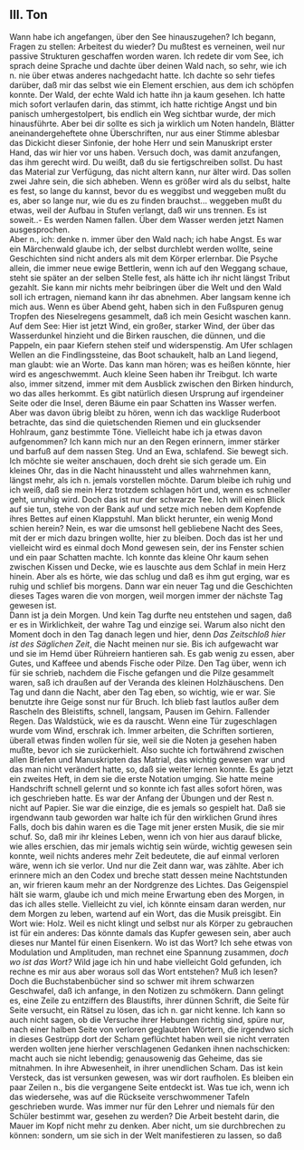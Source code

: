 ## III. Ton
Wann habe ich angefangen, über den See hinauszugehen? Ich begann, Fragen zu stellen: Arbeitest du wieder? Du mußtest es verneinen, weil nur passive Strukturen geschaffen worden waren. Ich redete dir vom See, ich sprach deine Sprache und dachte über deinen Wald nach, so sehr, wie ich n. nie über etwas anderes nachgedacht hatte. Ich dachte so sehr tiefes darüber, daß mir das selbst wie ein Element erschien, aus dem ich schöpfen konnte. Der Wald, der echte Wald ich hatte ihn ja kaum gesehen. Ich hatte mich sofort verlaufen darin, das stimmt, ich hatte richtige Angst und bin panisch umhergestolpert, bis endlich ein Weg sichtbar wurde, der mich hinausführte. Aber bei dir sollte es sich ja wirklich um Noten handeln, Blätter aneinandergeheftete ohne Überschriften, nur aus einer Stimme ablesbar das Dickicht dieser Sinfonie, der hohe Herr und sein Manuskript erster Hand, das wir hier vor uns haben. Versuch doch, was damit anzufangen, das ihm gerecht wird. Du weißt, daß du sie fertigschreiben sollst. Du hast das Material zur Verfügung, das nicht altern kann, nur älter wird. Das sollen zwei Jahre sein, die sich abheben. Wenn es größer wird als du selbst, halte es fest, so lange du kannst, bevor du es weggibst und weggeben mußt du es, aber so lange nur, wie du es zu finden brauchst... weggeben mußt du etwas, weil der Aufbau in Stufen verlangt, daß wir uns trennen. Es ist soweit..- Es werden Namen fallen. Über dem Wasser werden jetzt Namen ausgesprochen.   
Aber n., ich: denke n. immer über den Wald nach; ich habe Angst. Es war ein Märchenwald glaube ich, der selbst durchlebt werden wollte, seine Geschichten sind nicht anders als mit dem Körper erlernbar. Die Psyche allein, die immer neue ewige Bettlerin, wenn ich auf den Weggang schaue, steht sie später an der selben Stelle fest, als hätte ich ihr nicht längst Tribut gezahlt. Sie kann mir nichts mehr beibringen über die Welt und den Wald soll ich ertragen, niemand kann ihr das abnehmen. Aber langsam kenne ich mich aus. Wenn es über Abend geht, haben sich in den Fußspuren genug Tropfen des Nieselregens gesammelt, daß ich mein Gesicht waschen kann. Auf dem See: Hier ist jetzt Wind, ein großer, starker Wind, der über das Wasserdunkel hinzieht und die Birken rauschen, die dünnen, und die Pappeln, ein paar Kiefern stehen steif und widerspenstig. Am Ufer schlagen Wellen an die Findlingssteine, das Boot schaukelt, halb an Land liegend, man glaubt: wie an Worte. Das kann man hören; was es heißen könnte, hier wird es angeschwemmt. Auch kleine Seen haben ihr Treibgut. Ich warte also, immer sitzend, immer mit dem Ausblick zwischen den Birken hindurch, wo das alles herkommt. Es gibt natürlich diesen Ursprung auf irgendeiner Seite oder die Insel, deren Bäume ein paar Schatten ins Wasser werfen. Aber was davon übrig bleibt zu hören, wenn ich das wacklige Ruderboot betrachte, das sind die quietschenden Riemen und ein glucksender Hohlraum, ganz bestimmte Töne. Vielleicht habe ich ja etwas davon aufgenommen? Ich kann mich nur an den Regen erinnern, immer stärker und barfuß auf dem nassen Steg. Und an Ewa, schlafend. Sie bewegt sich. Ich möchte sie weiter anschauen, doch dreht sie sich gerade um. Ein kleines Ohr, das in die Nacht hinaussteht und alles wahrnehmen kann, längst mehr, als ich n. jemals vorstellen möchte. Darum bleibe ich ruhig und ich weiß, daß sie mein Herz trotzdem schlagen hört und, wenn es schneller geht, unruhig wird. Doch das ist nur der schwarze Tee. Ich will einen Blick auf sie tun, stehe von der Bank auf und setze mich neben dem Kopfende ihres Bettes auf einen Klappstuhl. Man blickt herunter, ein wenig Mond schien herein? Nein, es war die umsonst hell gebliebene Nacht des Sees, mit der er mich dazu bringen wollte, hier zu bleiben. Doch das ist her und vielleicht wird es einmal doch Mond gewesen sein, der ins Fenster schien und ein paar Schatten machte. Ich konnte das kleine Ohr kaum sehen zwischen Kissen und Decke, wie es lauschte aus dem Schlaf in mein Herz hinein. Aber als es hörte, wie das schlug und daß es ihm gut erging, war es ruhig und schlief bis morgens. Dann war ein neuer Tag und die Geschichten dieses Tages waren die von morgen, weil morgen immer der nächste Tag gewesen ist.   
Dann ist ja dein Morgen. Und kein Tag durfte neu entstehen und sagen, daß er es in Wirklichkeit, der wahre Tag und einzige sei. Warum also nicht den Moment doch in den Tag danach legen und hier, denn *Das* *Zeitschloß hier ist des Säglichen Zeit*, die Nacht meinen nur sie. Bis ich aufgewacht war und sie im Hemd über Rühreiern hantieren sah. Es gab wenig zu essen, aber Gutes, und Kaffeee und abends Fische oder Pilze. Den Tag über, wenn ich für sie schrieb, nachdem die Fische gefangen und die Pilze gesammelt waren, saß ich draußen auf der Veranda des kleinen Holzhäuschens. Den Tag und dann die Nacht, aber den Tag eben, so wichtig, wie er war. Sie benutzte ihre Geige sonst nur für Bruch. Ich blieb fast lautlos außer dem Rascheln des Bleistifts, schnell, langsam, Pausen im Gehirn. Fallender Regen. Das Waldstück, wie es da rauscht. Wenn eine Tür zugeschlagen wurde vom Wind, erschrak ich. Immer arbeiten, die Schriften sortieren, überall etwas finden wollen für sie, weil sie die Noten ja gesehen haben mußte, bevor ich sie zurückerhielt. Also suchte ich fortwährend zwischen allen Briefen und Manuskripten das Matrial, das wichtig gewesen war und das man nicht verändert hatte, so, daß sie weiter lernen konnte. Es gab jetzt ein zweites Heft, in dem sie die erste Notation umging. Sie hatte meine Handschrift schnell gelernt und so konnte ich fast alles sofort hören, was ich geschrieben hatte. Es war der Anfang der Übungen und der Rest n. nicht auf Papier. Sie war die einzige, die es jemals so gespielt hat. Daß sie irgendwann taub geworden war halte ich für den wirklichen Grund ihres Falls, doch bis dahin waren es die Tage mit jener ersten Musik, die sie mir schuf. So, daß mir ihr kleines Leben, wenn ich von hier aus darauf blicke, wie alles erschien, das mir jemals wichtig sein würde, wichtig gewesen sein konnte, weil nichts anderes mehr Zeit bedeutete, die auf einmal verloren wäre, wenn ich sie verlor. Und nur die Zeit dann war, was zählte. Aber ich erinnere mich an den Codex und breche statt dessen meine Nachtstunden an, wir frieren kaum mehr an der Nordgrenze des Lichtes. Das Geigenspiel hält sie warm, glaube ich und mich meine Erwartung eben des Morgen, in das ich alles stelle. Vielleicht zu viel, ich könnte einsam daran werden, nur dem Morgen zu leben, wartend auf ein Wort, das die Musik preisgibt. Ein Wort wie: Holz. Weil es nicht klingt und selbst nur als Körper zu gebrauchen ist für ein anderes: Das könnte damals das Kupfer gewesen sein, aber auch dieses nur Mantel für einen Eisenkern. Wo ist das Wort? Ich sehe etwas von Modulation und Amplituden, man rechnet eine Spannung zusammen, *doch wo ist das Wort?* Wild jage ich hin und habe vielleicht Gold gefunden, ich rechne es mir aus aber woraus soll das Wort entstehen? Muß ich lesen? Doch die Buchstabenbücher sind so schwer mit ihrem schwarzen Geschwafel, daß ich anfange, in den Notizen zu schmökern. Dann gelingt es, eine Zeile zu entziffern des Blaustifts, ihrer dünnen Schrift, die Seite für Seite versucht, ein Rätsel zu lösen, das ich n. gar nicht kenne. Ich kann so auch nicht sagen, ob die Versuche ihrer Hebungen richtig sind, spüre nur,    
 nach einer halben Seite von verloren geglaubten Wörtern, die irgendwo sich in dieses Gestrüpp dort der Scham geflüchtet haben weil sie nicht verraten werden wollten jene hierher verschlagenen Gedanken ihnen nachschicken: macht auch sie nicht lebendig; genausowenig das Geheime, das sie mitnahmen. In ihre Abwesenheit, in ihrer unendlichen Scham. Das ist kein Versteck, das ist versunken gewesen, was wir dort raufholen. Es bleiben ein paar Zeilen n., bis die vergangene Seite entdeckt ist. Was tue ich, wenn ich das wiedersehe, was auf die Rückseite verschwommener Tafeln geschrieben wurde. Was immer nur für den Lehrer und niemals für den Schüler bestimmt war, gesehen zu werden? Die Arbeit besteht darin, die Mauer im Kopf nicht mehr zu denken. Aber nicht, um sie durchbrechen zu können: sondern, um sie sich in der Welt manifestieren zu lassen, so daß   
